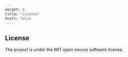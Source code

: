 ```yaml
---
weight: 6
title: "License"
draft: false
---
```


## License

The project is under the MIT open source software license.
